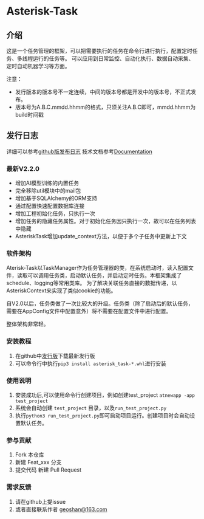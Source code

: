 # Asterisk-Task

## 介绍

这是一个任务管理的框架，可以把需要执行的任务在命令行进行执行，配置定时任务、多线程运行的任务等。
可以应用到日常监控、自动化执行、数据自动采集、定时自动机器学习等方面。

注意：

* 发行版本的版本号不一定连续，中间的版本号都是开发中的版本号，不正式发布。
* 版本号为A.B.C.mmdd.hhmm的格式，只须关注A.B.C即可，mmdd.hhmm为build时间戳

## 发行日志

详细可以参考[github版发布日志](https://github.com/geoshan/asterisk-task/blob/master/docs/release_log.md)
技术文档参考[Documentation](https://github.com/geoshan/asterisk-task/blob/master/docs/documentation.md)

### 最新V2.2.0

* 增加AI模型训练的内置任务
* 完全移除util模块中的mail包
* 增加基于SQLAlchemy的ORM支持
* 通过配置快速配置数据库连接
* 增加工程初始化任务，只执行一次
* 增加任务的隐藏任务属性。对于初始化任务因只执行一次，故可以在任务列表中隐藏
* AsteriskTask增加update_context方法，以便于多个子任务中更新上下文

### 软件架构

Aterisk-Task以TaskManager作为任务管理器的类，在系统启动时，读入配置文件，读取可以调用任务类，启动默认任务，并启动定时任务。本框架集成了schedule、logging等常用类库。
为了解决关联任务直接的数据传递，以AsteriskContext来实现了类似cookie的功能。

自V2.0以后，任务类做了一次比较大的升级。任务类（除了启动后的默认任务，需要在AppConfig文件中配置意外）将不需要在配置文件中进行配置。

整体架构非常轻。

### 安装教程

1. 在github中[发行版](https://github.com/geoshan/asterisk-task/releases/ "Asteristk-Task 框架发行版")下载最新发行版
2. 可以命令行中执行`pip3 install asterisk_task-*.whl`进行安装

### 使用说明

1. 安装成功后,可以使用命令行创建项目，例如创建test_project `atnewapp -app test_project`
2. 系统会自动创建 `test_project` 目录，以及`run_test_project.py`
3. 执行`python3 run_test_project.py`即可启动项目运行。创建项目时会自动设置默认任务。

### 参与贡献

1. Fork 本仓库
2. 新建 Feat_xxx 分支
3. 提交代码
    新建 Pull Request

### 需求反馈

1. 请在github上提issue
2. 或者直接联系作者 geoshan@163.com